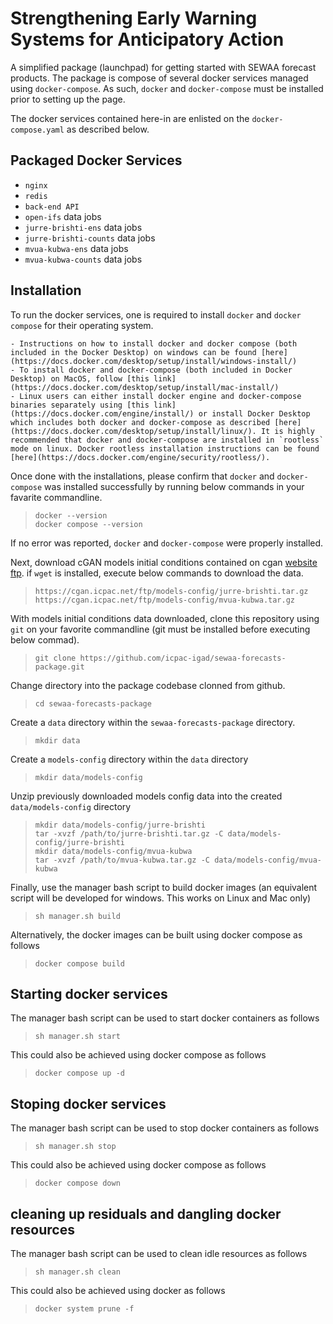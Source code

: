 # Strengthening Early Warning Systems for Anticipatory Action  

A simplified package (launchpad) for getting started with SEWAA forecast products. The package is compose of several docker services managed using `docker-compose`. As such, `docker` and `docker-compose` must be installed prior to setting up the page.  

The docker services contained here-in are enlisted on the `docker-compose.yaml` as described below.  

## Packaged Docker Services

- `nginx`  
- `redis`  
- `back-end API`  
- `open-ifs` data jobs  
- `jurre-brishti-ens` data jobs  
- `jurre-brishti-counts` data jobs  
- `mvua-kubwa-ens` data jobs  
- `mvua-kubwa-counts` data jobs  

## Installation  

To run the docker services, one is required to install `docker` and `docker compose` for their operating system.

    - Instructions on how to install docker and docker compose (both included in the Docker Desktop) on windows can be found [here](https://docs.docker.com/desktop/setup/install/windows-install/)  
    - To install docker and docker-compose (both included in Docker Desktop) on MacOS, follow [this link](https://docs.docker.com/desktop/setup/install/mac-install/)  
    - Linux users can either install docker engine and docker-compose binaries separately using [this link](https://docs.docker.com/engine/install/) or install Docker Desktop which includes both docker and docker-compose as described [here](https://docs.docker.com/desktop/setup/install/linux/). It is highly recommended that docker and docker-compose are installed in `rootless` mode on linux. Docker rootless installation instructions can be found [here](https://docs.docker.com/engine/security/rootless/).
  
Once done with the installations, please confirm that `docker` and `docker-compose` was installed successfully by running below commands in your favarite commandline.   

> `docker --version`  
> `docker compose --version`  

If no error was reported, `docker` and `docker-compose` were properly  installed.  

Next, download cGAN models initial conditions contained on cgan [website ftp](https://cgan.icpac.net/ftp/models-config/). if `wget` is installed, execute below commands to download the data.  

> `https://cgan.icpac.net/ftp/models-config/jurre-brishti.tar.gz`
> `https://cgan.icpac.net/ftp/models-config/mvua-kubwa.tar.gz`

With models initial conditions data downloaded, clone this repository using `git` on your favorite commandline (git must be installed before executing below commad).  
 > `git clone https://github.com/icpac-igad/sewaa-forecasts-package.git`  

 Change directory into the package codebase clonned from github.  
 > `cd sewaa-forecasts-package`  

 Create a `data` directory within the `sewaa-forecasts-package` directory.  

 > `mkdir data`  

 Create a `models-config` directory within the `data` directory  

 > `mkdir data/models-config`  

 Unzip previously downloaded models config data into the created `data/models-config` directory  

 > `mkdir data/models-config/jurre-brishti`  
 > `tar -xvzf /path/to/jurre-brishti.tar.gz -C data/models-config/jurre-brishti`  
 > `mkdir data/models-config/mvua-kubwa`  
 > `tar -xvzf /path/to/mvua-kubwa.tar.gz -C data/models-config/mvua-kubwa`  

 Finally, use the manager bash script to build docker images (an equivalent script will be developed for windows. This works on Linux and Mac only)  

 > `sh manager.sh build`  

 Alternatively, the docker images can be built using docker compose as follows  

 > `docker compose build`  


 ## Starting docker services  

 The manager bash script can be used to start docker containers as follows  

 > `sh manager.sh start`  

 This could also be achieved using docker compose as follows  

 > `docker compose up -d`  

 ## Stoping docker services  

 The manager bash script can be used to stop docker containers as follows  

 > `sh manager.sh stop`  

 This could also be achieved using docker compose as follows  

 > `docker compose down`  

 ## cleaning up residuals and dangling docker resources  

The manager bash script can be used to clean idle resources as follows  

 > `sh manager.sh clean`  

 This could also be achieved using docker as follows  

 > `docker system prune -f`  
